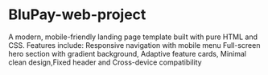 # BluPay-web-project
A modern, mobile-friendly landing page template built with pure HTML and CSS. Features include:  Responsive navigation with mobile menu Full-screen hero section with gradient background, Adaptive feature cards, Minimal clean design,Fixed header and Cross-device compatibility
